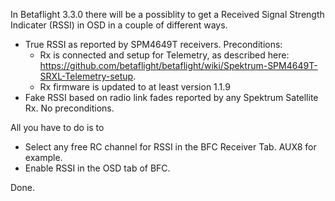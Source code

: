 In Betaflight 3.3.0 there will be a possiblity to get a Received Signal Strength Indicater (RSSI) in OSD in a couple of different ways. 

* True RSSI as reported by SPM4649T receivers. Preconditions:
  * Rx is connected and setup for Telemetry, as described here: https://github.com/betaflight/betaflight/wiki/Spektrum-SPM4649T-SRXL-Telemetry-setup.
  * Rx firmware is updated to at least version 1.1.9
* Fake RSSI based on radio link fades reported by any Spektrum Satellite Rx. No preconditions.

All you have to do is to 
* Select any free RC channel for RSSI in the BFC Receiver Tab. AUX8 for example.
* Enable RSSI in the OSD tab of BFC.

Done.
